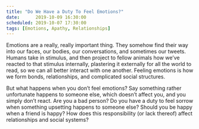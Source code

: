 ```yaml
---
title: "Do We Have a Duty To Feel Emotions?"
date:      2019-10-09 16:30:00
scheduled: 2019-10-07 17:30:00
tags: [Emotions, Apathy, Relationships]
---
```

Emotions are a really, really important thing. They somehow find their way into our faces, our bodies, our conversations, and sometimes our tweets. Humans take in stimulus, and then project to fellow animals how we’ve reacted to that stimulus internally, plastering it externally for all the world to read, so we can all better interact with one another. Feeling emotions is how we form bonds, relationships, and complicated social structures. 

But what happens when you don’t feel emotions? Say something rather unfortunate happens to someone else, which doesn’t affect you, and you simply don’t react. Are you a bad person? Do you have a duty to feel sorrow when something upsetting happens to someone else? Should you be happy when a friend is happy? How does this responsibility (or lack thereof) affect relationships and social systems?

